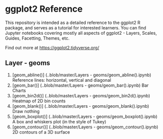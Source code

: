 # ggplot2 Reference
This repository is intended as a detailed reference to the ggplot2 R package, and serves as a tutorial for interested learners.
You can find Jupyter notebooks covering mostly all aspects of ggplot2 - Layers, Scales, Guides, Facetting, Themes, etc.

Find out more at https://ggplot2.tidyverse.org/

## Layer - geoms
1) [geom_abline()] (..blob/master/Layers - geoms/geom_abline().ipynb) Reference lines: horizontal, vertical and diagonal
2) [geom_bar()] (..blob/master/Layers - geoms/geom_bar().ipynb) Bar Charts
3) [geom_bin2d()] (..blob/master/Layers - geoms/geom_bin2d().ipynb) Heatmap of 2D bin counts
4) [geom_blank()] (..blob/master/Layers - geoms/geom_blank().ipynb) Draw nothing
5) [geom_boxplot()] (..blob/master/Layers - geoms/geom_boxplot().ipynb) A box and whiskers plot (in the style of Tukey)
6) [geom_contour()] (..blob/master/Layers - geoms/geom_contour().ipynb) 2D contours of a 3D surface
